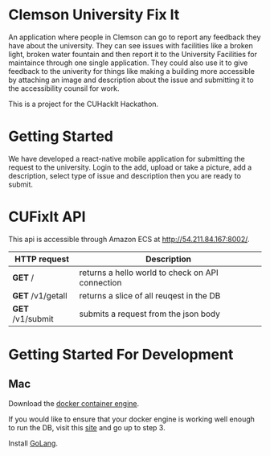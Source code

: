 # Clemson University Fix It

An application where people in Clemson can go to report any feedback they have about the university. They can see issues with facilities
like a broken light, broken water fountain and then report it to the University Facilities for maintaince through one single application.
They could also use it to give feedback to the univerity for things like making a building more accessible by attaching an image and description
about the issue and submitting it to the accessibility counsil for work. 

This is a project for the CUHackIt Hackathon.

# Getting Started
We have developed a react-native mobile application for submitting the request to the university. Login to the add, upload or take a picture, add a description, select type of issue and description then you are ready to submit. 

# CUFixIt API

This api is accessible through Amazon ECS at http://54.211.84.167:8002/.

HTTP request | Description
------------ | ------------- 
**GET** /    | returns a hello world to check on API connection |
**GET** /v1/getall    | returns a slice of all reuqest in the DB |
**GET** /v1/submit    | submits a request from the json body |

# Getting Started For Development

## Mac
Download the [docker container engine](https://store.docker.com/editions/community/docker-ce-desktop-mac).

If you would like to ensure that your docker engine is working well enough to run the DB, visit this [site](https://docs.docker.com/docker-for-mac/) and go up to step 3. 

Install [GoLang](https://golang.org).
